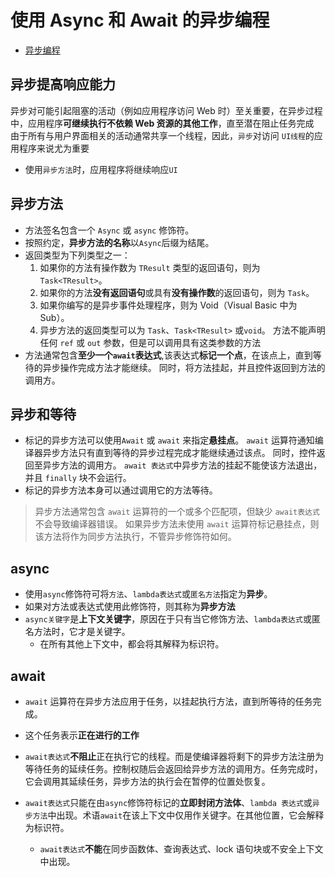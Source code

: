 # 使用 Async 和 Await 的异步编程
- [异步编程](https://msdn.microsoft.com/zh-cn/library/hh191443.aspx)
## 异步提高响应能力
异步对可能引起阻塞的活动（例如应用程序访问 Web 时）至关重要，在异步过程中，应用程序**可继续执行不依赖 Web 资源的其他工作**，直至潜在阻止任务完成  
由于所有与用户界面相关的活动通常共享一个线程，因此，`异步`对访问 `UI线程`的应用程序来说尤为重要

- 使用`异步方法`时，应用程序将继续响应`UI`

## 异步方法
- 方法签名包含一个 `Async` 或 `async` 修饰符。
- 按照约定，**异步方法的名称**以`Async`后缀为结尾。
- 返回类型为下列类型之一：
   1. 如果你的方法有操作数为 `TResult` 类型的返回语句，则为 `Task<TResult>`。
   2. 如果你的方法**没有返回语句**或具有**没有操作数**的返回语句，则为 `Task`。
   3. 如果你编写的是异步事件处理程序，则为 Void（Visual Basic 中为 Sub）。
   4. 异步方法的返回类型可以为 `Task`、`Task<TResult>` 或`void`。  方法不能声明任何 `ref` 或 `out` 参数，但是可以调用具有这类参数的方法
- 方法通常包含**至少一个`await`表达式**,该表达式**标记一个点**，在该点上，直到等待的异步操作完成方法才能继续。 同时，将方法挂起，并且控件返回到方法的调用方。

## 异步和等待
- 标记的异步方法可以使用`Await` 或 `await` 来指定**悬挂点**。 `await` 运算符通知编译器异步方法只有直到等待的异步过程完成才能继续通过该点。
 同时，控件返回至异步方法的调用方。
`await 表达式`中异步方法的挂起不能使该方法退出，并且 `finally` 块不会运行。
- 标记的异步方法本身可以通过调用它的方法等待。

> 异步方法通常包含 `await` 运算符的一个或多个匹配项，但缺少 `await表达式`不会导致编译器错误。 如果异步方法未使用 `await` 运算符标记悬挂点，则该方法将作为同步方法执行，不管异步修饰符如何。

## async
- 使用`async`修饰符可将`方法`、`lambda表达式`或`匿名方法`指定为**异步**。
- 如果对方法或表达式使用此修饰符，则其称为**异步方法**
- `async关键字`是**上下文关键字**，原因在于只有当它修饰方法、`lambda表达式`或匿名方法时，它才是关键字。
  -  在所有其他上下文中，都会将其解释为标识符。  

## await
- `await` 运算符在异步方法应用于任务，以挂起执行方法，直到所等待的任务完成。 
- 这个任务表示**正在进行的工作**

- `await表达式`**不阻止**正在执行它的线程。而是使编译器将剩下的异步方法注册为等待任务的延续任务。控制权随后会返回给异步方法的调用方。任务完成时，它会调用其延续任务，异步方法的执行会在暂停的位置处恢复。
- `await表达式`只能在由`async`修饰符标记的**立即封闭方法体**、`lambda 表达式`或`异步方法`中出现。术语`await`在该上下文中仅用作关键字。在其他位置，它会解释为标识符。
   - `await表达式`**不能**在同步函数体、查询表达式、lock 语句块或不安全上下文中出现。